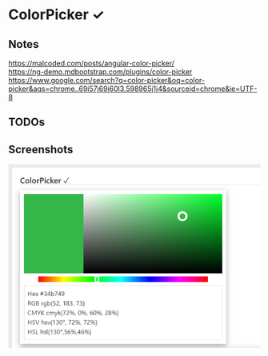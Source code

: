 # ColorPicker ✓
 
## Notes
https://malcoded.com/posts/angular-color-picker/   
https://ng-demo.mdbootstrap.com/plugins/color-picker   
https://www.google.com/search?q=color-picker&oq=color-picker&aqs=chrome..69i57j69i60l3.598965j1j4&sourceid=chrome&ie=UTF-8  

## TODOs
 

## Screenshots
![](Screenshots/ColorPicker.png)

